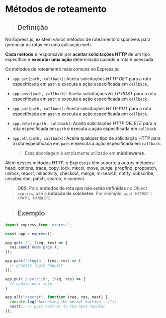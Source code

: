 # Métodos de roteamento

> ## **Definição**

No Express.js, existem vários métodos de roteamento disponíveis para gerenciar as rotas em uma aplicação web.

**Cada método** é responsável por **aceitar solicitações HTTP** de um tipo específico e **executar uma ação** determinada quando a rota é acessada.

Os métodos de roteamento mais comuns no Express.js:

- `app.get(path, callback)`: Aceita solicitações _HTTP GET_ para a rota especificada em `path` e executa a ação especificada em `callback`.

- `app.post(path, callback)`: Aceita solicitações _HTTP POST_ para a rota especificada em `path` e executa a ação especificada em `callback`.

- `app.put(path, callback)`: Aceita solicitações _HTTP PUT_ para a rota especificada em `path` e executa a ação especificada em `callback`.

- `app.delete(path, callback)`: Aceita solicitações _HTTP DELETE_ para a rota especificada em `path` e executa a ação especificada em `callback`.

- `app.all(path, callback)`: Aceita qualquer tipo de solicitação HTTP para a rota especificada em `path` e executa a ação especificada em `callback`.

  > Essa abordagem é amplamente utilizado em **middlewares**.

Além desses métodos HTTP, o Express.js têm suporte a outros métodos: head, options, trace, copy, lock, mkcol, move, purge, propfind, proppatch, unlock, report, mkactivity, checkout, merge, m-search, notify, subscribe, unsubscribe, patch, search, e connect.

> **OBS**: Para **métodos de rota que não estão definidas** no Object `express`, use a **notação de colchetes**. Por exemplo: `app['METHOD'](PATH, HANDLER)`

> ## **Exemplo**

```js
import express from 'express';

const app = express();

app.get('/', (req, res) => {
  res.send('Home page');
});

app.post('/login', (req, res) => {
  // process login request
});

app.put('/user/:id', (req, res) => {
  // update user info
}

app.all("/secret", function (req, res, next) {
  console.log("Accessing the secret section ...");
  next(); // pass control to the next handler
});
```
